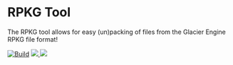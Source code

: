 
# RPKG Tool
The RPKG tool allows for easy (un)packing of files from the Glacier Engine RPKG file format!

[![Build](https://github.com/glacier-modding/RPKG-Tool/actions/workflows/build.yml/badge.svg)](https://github.com/glacier-modding/RPKG-Tool/actions/workflows/build.yml)
<a href="https://nightly.link/glacier-modding/RPKG-Tool/workflows/build/main/rpkg.zip">
	<img src="https://img.shields.io/badge/Download-nightly-green.svg" />
</a>
<a href="https://discord.gg/6UDtuYhZP6">
	<img src="https://img.shields.io/badge/discord-join-7289DA.svg?logo=discord&longCache=true&style=flat" />
</a>
